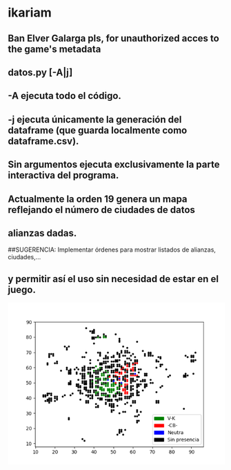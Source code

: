 # ikariam

## Ban Elver Galarga pls, for unauthorized acces to the game's metadata

## datos.py [-A|j]
##  -A ejecuta todo el código.
##  -j ejecuta únicamente la generación del dataframe (que guarda localmente como dataframe.csv).
##  Sin argumentos ejecuta exclusivamente la parte interactiva del programa.

## Actualmente la orden 19 genera un mapa reflejando el número de ciudades de datos
## alianzas dadas.

##SUGERENCIA: Implementar órdenes para mostrar listados de alianzas, ciudades,...
##             y permitir así el uso sin necesidad de estar en el juego.

![alt text](map.png "Map")
